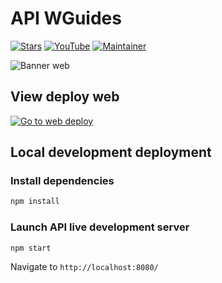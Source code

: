 # API WGuides

[![Stars](https://img.shields.io/github/stars/MrNizzy/API-WGuides?style=social)](https://github.com/MrNizzy/API-WGuides) [![YouTube](https://img.shields.io/youtube/channel/subscribers/UCFjfIk29NqqPGmrCfCV14Yg?style=social)](https://www.youtube.com/channel/UCFjfIk29NqqPGmrCfCV14Yg) [![Maintainer](https://img.shields.io/badge/Maintained%20by-MrNizzy-blue)](https://www.linkedin.com/in/mrnizzy/ "MrNizzy")

![Banner web](https://i.ibb.co/xDDkWQX/image.png)

## View deploy web

[![Go to web deploy](https://img.shields.io/badge/Go%20to%20web-API%20WGuides-b62d2e?style=for-the-badge)](https://wguides.fly.dev/ "View deploy")

## Local development deployment

### Install dependencies

```bash
npm install
```

### Launch API live development server

```bash
npm start
```

Navigate to `http://localhost:8080/`